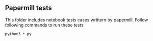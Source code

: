 ## Papermill tests

This folder includes notebook tests cases writtern by papermill.
Follow following commands to run these tests 

```
python3 *.py
```
